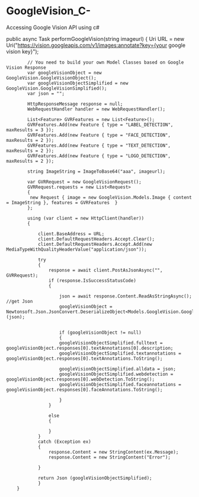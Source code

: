 # GoogleVision_C-
Accessing Google Vision API using c#


public async Task<IHttpActionResult> performGoogleVision(string imageurl)
        {
            Uri URL = new Uri("https://vision.googleapis.com/v1/images:annotate?key={your google vision key}");
            
            // You need to build your own Model Classes based on Google Vision Response
            var googleVisionObject = new GoogleVision.GoogleVisionObject();
            var googleVisionObjectSimplified = new GoogleVision.GoogleVisionSimplified();
            var json = "";            

            HttpResponseMessage response = null;
            WebRequestHandler handler = new WebRequestHandler();

            List<Feature> GVRFeatures = new List<Feature>();
            GVRFeatures.Add(new Feature { type = "LABEL_DETECTION", maxResults = 3 });
            GVRFeatures.Add(new Feature { type = "FACE_DETECTION", maxResults = 2 });            
            GVRFeatures.Add(new Feature { type = "TEXT_DETECTION", maxResults = 2 });
            GVRFeatures.Add(new Feature { type = "LOGO_DETECTION", maxResults = 2 });            
                          
            string ImageString = ImageToBase64("aaa", imageurl);

            var GVRRequest = new GoogleVisionRequest();
            GVRRequest.requests = new List<Request>
            {
             new Request { image = new GoogleVision.Models.Image { content = ImageString }, features = GVRFeatures  }
            };            

            using (var client = new HttpClient(handler))
            {                

                client.BaseAddress = URL;
                client.DefaultRequestHeaders.Accept.Clear();
                client.DefaultRequestHeaders.Accept.Add(new MediaTypeWithQualityHeaderValue("application/json"));

                try
                {
                    response = await client.PostAsJsonAsync("", GVRRequest);                    
                    if (response.IsSuccessStatusCode)
                    {                      
                        
                        json = await response.Content.ReadAsStringAsync(); //get Json
                        googleVisionObject = Newtonsoft.Json.JsonConvert.DeserializeObject<Models.GoogleVision.GoogleVisionObject>(json);

                        
                        if (googleVisionObject != null)
                        {                        
                        googleVisionObjectSimplified.fulltext = googleVisionObject.responses[0].textAnnotations[0].description;
                        googleVisionObjectSimplified.textannotations = googleVisionObject.responses[0].textAnnotations.ToString();    
                                             
                        googleVisionObjectSimplified.alldata = json;
                        googleVisionObjectSimplified.webdetection = googleVisionObject.responses[0].webDetection.ToString();
                        googleVisionObjectSimplified.faceannotations = googleVisionObject.responses[0].faceAnnotations.ToString();

                        }   
                    }
                    
                    else
                    {
                       
                    }
                }
                catch (Exception ex)
                {
                    response.Content = new StringContent(ex.Message);                    
                    response.Content = new StringContent("Error");                   
                    
                }               
               
                return Json (googleVisionObjectSimplified);
                }
        }
